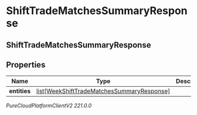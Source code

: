 # ShiftTradeMatchesSummaryResponse

## ShiftTradeMatchesSummaryResponse

## Properties

|Name | Type | Description | Notes|
|------------ | ------------- | ------------- | -------------|
| **entities** | [list[WeekShiftTradeMatchesSummaryResponse]](WeekShiftTradeMatchesSummaryResponse) |  | [optional] |



_PureCloudPlatformClientV2 221.0.0_
